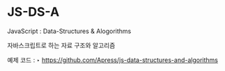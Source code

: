 # JS-DS-A

JavaScript : Data-Structures &amp; Alogorithms

자바스크립트로 하는 자료 구조와 알고리즘

예제 코드 : ‣
https://github.com/Apress/js-data-structures-and-algorithms
